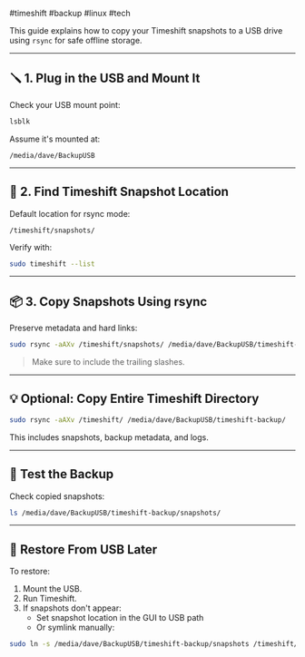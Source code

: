 #timeshift #backup #linux #tech

This guide explains how to copy your Timeshift snapshots to a USB drive using `rsync` for safe offline storage.

---

## 🪛 1. Plug in the USB and Mount It

Check your USB mount point:

```bash
lsblk
```

Assume it's mounted at:

```
/media/dave/BackupUSB
```

---

## 🧭 2. Find Timeshift Snapshot Location

Default location for rsync mode:

```
/timeshift/snapshots/
```

Verify with:

```bash
sudo timeshift --list
```

---

## 📦 3. Copy Snapshots Using rsync

Preserve metadata and hard links:

```bash
sudo rsync -aAXv /timeshift/snapshots/ /media/dave/BackupUSB/timeshift-backup/
```

> Make sure to include the trailing slashes.

---

## 💡 Optional: Copy Entire Timeshift Directory

```bash
sudo rsync -aAXv /timeshift/ /media/dave/BackupUSB/timeshift-backup/
```

This includes snapshots, backup metadata, and logs.

---

## 🧪 Test the Backup

Check copied snapshots:

```bash
ls /media/dave/BackupUSB/timeshift-backup/snapshots/
```

---

## 🧯 Restore From USB Later

To restore:
1. Mount the USB.
2. Run Timeshift.
3. If snapshots don't appear:
   - Set snapshot location in the GUI to USB path
   - Or symlink manually:

```bash
sudo ln -s /media/dave/BackupUSB/timeshift-backup/snapshots /timeshift/snapshots
```
